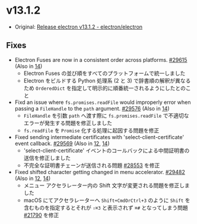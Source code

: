 # v13.1.2

- Original: [Release electron v13.1.2 - electron/electron](https://github.com/electron/electron/releases/tag/v13.1.2)

## Fixes

- Electron Fuses are now in a consistent order across platforms. [#29615](https://github.com/electron/electron/pull/29615) (Also in [14](https://github.com/electron/electron/pull/29616))
  - Electron Fuses の並び順をすべてのプラットフォームで統一しました
  - Electron をビルドする Python 処理系 (2 と 3) で辞書順の解釈が異なるため `OrderedDict` を指定して明示的に順番統一されるようにしたとのこと
- Fixd an issue where `fs.promises.readFile` would improperly error when passing a `FileHandle` to the `path` argument. [#29576](https://github.com/electron/electron/pull/29576) (Also in [14](https://github.com/electron/electron/pull/29577))
  - `FileHandle` を引数 `path` へ渡す際に `fs.promises.readFile` で不適切なエラーが発生する問題を修正しました
  - `fs.readFile` を `Promise` 化する処理に起因する問題を修正
- Fixed sending intermediate certificates with 'select-client-certificate' event callback. [#29569](https://github.com/electron/electron/pull/29569) (Also in [12](https://github.com/electron/electron/pull/29568), [14](https://github.com/electron/electron/pull/29570))
  - 'select-client-certificate' イベントのコールバックによる中間証明書の送信を修正しました
  - 不完全な証明書チェーンが送信される問題 [#28553](https://github.com/electron/electron/issues/28553) を修正
- Fixed shifted character getting changed in menu accelerator. [#29482](https://github.com/electron/electron/pull/29482) (Also in [12](https://github.com/electron/electron/pull/29483), [14](https://github.com/electron/electron/pull/29481))
  - メニュー アクセラレーター内の Shift 文字が変更される問題を修正しました
  - macOS にてアクセラレーターへ `Shift+CmdOrCtrl+3` のように `Shift` を含むものを指定するとそれが `⇧⌘3` と表示されず `⌘#` となってしまう問題 [#21790](https://github.com/electron/electron/issues/21790) を修正
